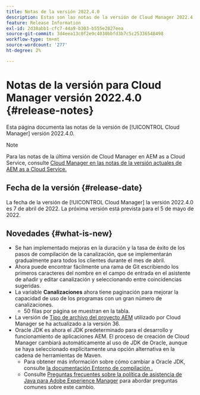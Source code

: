 ```yaml
---
title: Notas de la versión 2022.4.0
description: Estas son las notas de la versión de Cloud Manager 2022.4.0.
feature: Release Information
exl-id: 2d38abb1-cfc7-44a9-b303-b555e2827eea
source-git-commit: 3d4eea13c0f2e9c4030bbfd3b7c5c25336548498
workflow-type: tm+mt
source-wordcount: '277'
ht-degree: 2%

---
```



# Notas de la versión para Cloud Manager versión 2022.4.0 {#release-notes}

Esta página documenta las notas de la versión de [!UICONTROL Cloud Manager] versión 2022.4.0.

>[!NOTE]
>
>Para las notas de la última versión de Cloud Manager en AEM as a Cloud Service, consulte [Cloud Manager en las notas de la versión actuales de AEM as a Cloud Service.](https://experienceleague.adobe.com/docs/experience-manager-cloud-service/content/implementing/using-cloud-manager/release-notes-cloud-manager/release-notes-cm-current.html)

## Fecha de la versión {#release-date}

La fecha de la versión de [!UICONTROL Cloud Manager] la versión 2022.4.0 es 7 de abril de 2022. La próxima versión está prevista para el 5 de mayo de 2022.

## Novedades {#what-is-new}

* Se han implementado mejoras en la duración y la tasa de éxito de los pasos de compilación de la canalización, que se implementarán gradualmente para todos los clientes durante el mes de abril.
* Ahora puede encontrar fácilmente una rama de Git escribiendo los primeros caracteres del nombre en el campo de entrada en el asistente de añadir y editar canalización y seleccionando entre coincidencias sugeridas.
* La variable **Canalizaciones** ahora tiene paginación para mejorar la capacidad de uso de los programas con un gran número de canalizaciones.
   * 50 filas por página se muestran en la tabla.
* La versión de [Tipo de archivo del proyecto AEM](https://experienceleague.adobe.com/docs/experience-manager-core-components/using/developing/archetype/overview.html) utilizado por Cloud Manager se ha actualizado a la versión 36.
* Oracle JDK es ahora el JDK predeterminado para el desarrollo y funcionamiento de aplicaciones AEM. El proceso de creación de Cloud Manager cambiará automáticamente al uso de JDK de Oracle, aunque se haya seleccionado explícitamente una opción alternativa en la cadena de herramientas de Maven.
   * Para obtener más información sobre cómo cambiar a Oracle JDK, consulte [la documentación Entorno de compilación .](/help/using/build-environment-details.md#using-java-support)
   * Consulte [Preguntas frecuentes sobre la política de asistencia de Java para Adobe Experience Manager](https://experienceleague.adobe.com/docs/experience-manager-65/assets/Java_Policy_for_Adobe_Experience_Manager.pdf) para abordar preguntas comunes sobre este cambio.
